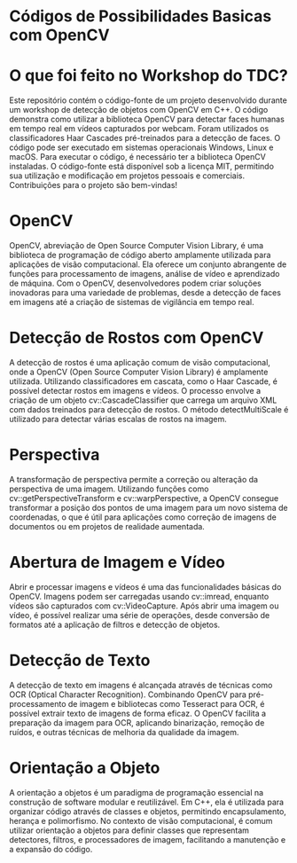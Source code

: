 ﻿# Códigos de Possibilidades Basicas com OpenCV
# O que foi feito no Workshop do TDC?
Este repositório contém o código-fonte de um projeto desenvolvido durante um workshop de detecção de objetos com OpenCV em C++. O código demonstra como utilizar a biblioteca OpenCV para detectar faces humanas em tempo real em vídeos capturados por webcam. Foram utilizados os classificadores Haar Cascades pré-treinados para a detecção de faces. O código pode ser executado em sistemas operacionais Windows, Linux e macOS. Para executar o código, é necessário ter a biblioteca OpenCV instaladas. O código-fonte está disponível sob a licença MIT, permitindo sua utilização e modificação em projetos pessoais e comerciais. Contribuições para o projeto são bem-vindas!




# OpenCV
OpenCV, abreviação de Open Source Computer Vision Library, é uma biblioteca de programação de código aberto amplamente utilizada para aplicações de visão computacional. Ela oferece um conjunto abrangente de funções para processamento de imagens, análise de vídeo e aprendizado de máquina. Com o OpenCV, desenvolvedores podem criar soluções inovadoras para uma variedade de problemas, desde a detecção de faces em imagens até a criação de sistemas de vigilância em tempo real.

# Detecção de Rostos com OpenCV
A detecção de rostos é uma aplicação comum de visão computacional, onde a OpenCV (Open Source Computer Vision Library) é amplamente utilizada. Utilizando classificadores em cascata, como o Haar Cascade, é possível detectar rostos em imagens e vídeos. O processo envolve a criação de um objeto cv::CascadeClassifier que carrega um arquivo XML com dados treinados para detecção de rostos. O método detectMultiScale é utilizado para detectar várias escalas de rostos na imagem.

# Perspectiva
A transformação de perspectiva permite a correção ou alteração da perspectiva de uma imagem. Utilizando funções como cv::getPerspectiveTransform e cv::warpPerspective, a OpenCV consegue transformar a posição dos pontos de uma imagem para um novo sistema de coordenadas, o que é útil para aplicações como correção de imagens de documentos ou em projetos de realidade aumentada.

# Abertura de Imagem e Vídeo
Abrir e processar imagens e vídeos é uma das funcionalidades básicas do OpenCV. Imagens podem ser carregadas usando cv::imread, enquanto vídeos são capturados com cv::VideoCapture. Após abrir uma imagem ou vídeo, é possível realizar uma série de operações, desde conversão de formatos até a aplicação de filtros e detecção de objetos.

# Detecção de Texto
A detecção de texto em imagens é alcançada através de técnicas como OCR (Optical Character Recognition). Combinando OpenCV para pré-processamento de imagem e bibliotecas como Tesseract para OCR, é possível extrair texto de imagens de forma eficaz. O OpenCV facilita a preparação da imagem para OCR, aplicando binarização, remoção de ruídos, e outras técnicas de melhoria da qualidade da imagem.

# Orientação a Objeto
A orientação a objetos é um paradigma de programação essencial na construção de software modular e reutilizável. Em C++, ela é utilizada para organizar código através de classes e objetos, permitindo encapsulamento, herança e polimorfismo. No contexto de visão computacional, é comum utilizar orientação a objetos para definir classes que representam detectores, filtros, e processadores de imagem, facilitando a manutenção e a expansão do código.
